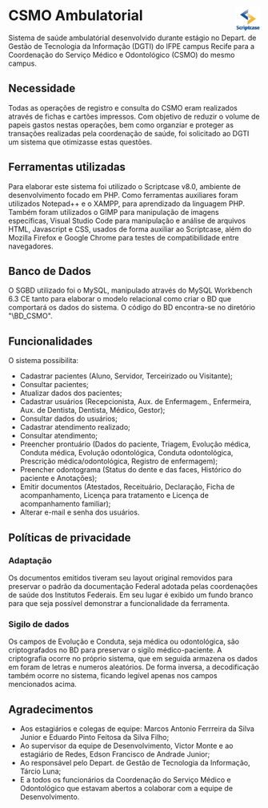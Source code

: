 # CSMO Ambulatorial <img src="logo/scriptcase.jpg" width="50" height="50" align="right">

Sistema de saúde ambulatórial desenvolvido durante estágio no Depart. de Gestão de Tecnologia da Informação (DGTI) do IFPE campus Recife para a Coordenação do Serviço Médico e Odontológico (CSMO) do mesmo campus.

## Necessidade

Todas as operações de registro e consulta do CSMO eram realizados através de fichas e cartões impressos. Com objetivo de reduzir o volume de papeis gastos nestas operações, bem como organziar e proteger as transações realizadas pela coordenação de saúde, foi solicitado ao DGTI um sistema que otimizasse estas questões.

## Ferramentas utilizadas

Para elaborar este sistema foi utilizado o Scriptcase v8.0, ambiente de desenvolvimento focado em PHP. Como ferramentas auxiliares foram utilizados Notepad++ e o XAMPP, para aprendizado da linguagem PHP. Também foram utilizados o GIMP para manipulação de imagens específicas, Visual Studio Code para manipulação e análise de arquivos HTML, Javascript e CSS, usados de forma auxiliar ao Scriptcase, além do Mozilla Firefox e Google Chrome para testes de compatibilidade entre navegadores.

## Banco de Dados

O SGBD  utilizado foi o MySQL, manipulado através do MySQL Workbench 6.3 CE tanto para elaborar o modelo relacional como criar o BD que comportará os dados do sistema. O código do BD encontra-se no diretório "\BD_CSMO". 

## Funcionalidades

O sistema possibilita:

* Cadastrar pacientes (Aluno, Servidor, Terceirizado ou Visitante);
* Consultar pacientes;
* Atualizar dados dos pacientes;
* Cadastrar usuários (Recepcionista, Aux. de Enfermagem., Enfermeira, Aux. de Dentista, Dentista, Médico, Gestor);
* Consultar dados do usuários;
* Cadastrar atendimento realizado;
* Consultar atendimento;
* Preencher prontuário (Dados do paciente, Triagem, Evolução médica, Conduta médica, Evolução odontológica, Conduta odontológica, Prescrição médica/odontológica, Registro de enfermagem);
* Preencher odontograma (Status do dente e das faces, Histórico do paciente e  Anotações);
* Emitir documentos (Atestados, Receituário, Declaração, Ficha de acompanhamento, Licença para tratamento e Licença de acompanhamento familiar);
* Alterar e-mail e senha dos usuários.

## Políticas de privacidade

### Adaptação

Os documentos emitidos tiveram seu layout original removidos para preservar o padrão da documentação Federal adotada pelas coordenações de saúde dos Institutos Federais. Em seu lugar é exibido um fundo branco para que seja possível demonstrar a funcionalidade da ferramenta.

### Sigilo de dados

Os campos de Evolução e Conduta, seja médica ou odontológica, são criptografados no BD para preservar o sigilo médico-paciente. A criptografia ocorre no próprio sistema, que em seguida armazena os dados em foram de letras e numeros aleatórios. De forma inversa, a decodificação também ocorre no sistema, ficando legível apenas nos campos mencionados acima.

## Agradecimentos

* Aos estagiários e colegas de equipe: Marcos Antonio Ferrreira da Silva Junior e Eduardo Pinto Feitosa da Silva Filho;
* Ao supervisor da equipe de Desenvolvimento, Victor Monte e ao estagiário de Redes, Edson Francisco de Andrade Junior;
* Ao responsável pelo Depart. de Gestão de Tecnologia da Informação, Tárcio Luna;
* E a todos os funcionários da Coordenação do Serviço Médico e Odontológico que estavam abertos a colaborar com a equipe de Desenvolvimento.
